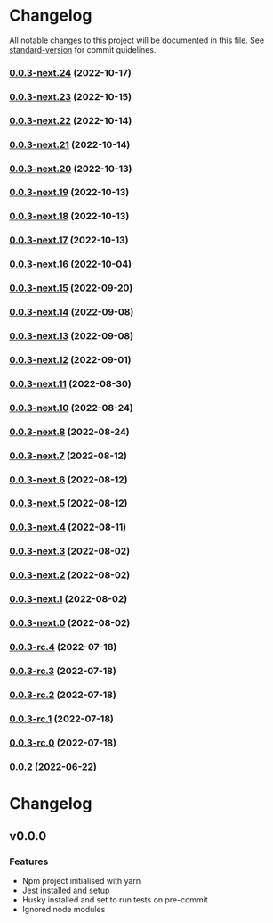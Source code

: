 # Changelog

All notable changes to this project will be documented in this file. See [standard-version](https://github.com/conventional-changelog/standard-version) for commit guidelines.

### [0.0.3-next.24](https://github.com/whpptjs/whppt-next/compare/v0.0.3-next.23...v0.0.3-next.24) (2022-10-17)

### [0.0.3-next.23](https://github.com/whpptjs/whppt-next/compare/v0.0.3-next.22...v0.0.3-next.23) (2022-10-15)

### [0.0.3-next.22](https://github.com/whpptjs/whppt-next/compare/v0.0.3-next.21...v0.0.3-next.22) (2022-10-14)

### [0.0.3-next.21](https://github.com/whpptjs/whppt-next/compare/v0.0.3-next.20...v0.0.3-next.21) (2022-10-14)

### [0.0.3-next.20](https://github.com/whpptjs/whppt-next/compare/v0.0.3-next.19...v0.0.3-next.20) (2022-10-13)

### [0.0.3-next.19](https://github.com/whpptjs/whppt-next/compare/v0.0.3-next.18...v0.0.3-next.19) (2022-10-13)

### [0.0.3-next.18](https://github.com/whpptjs/whppt-next/compare/v0.0.3-next.17...v0.0.3-next.18) (2022-10-13)

### [0.0.3-next.17](https://github.com/whpptjs/whppt-next/compare/v0.0.3-next.16...v0.0.3-next.17) (2022-10-13)

### [0.0.3-next.16](https://github.com/whpptjs/whppt-next/compare/v0.0.3-next.15...v0.0.3-next.16) (2022-10-04)

### [0.0.3-next.15](https://github.com/whpptjs/whppt-next/compare/v0.0.3-next.14...v0.0.3-next.15) (2022-09-20)

### [0.0.3-next.14](https://github.com/whpptjs/whppt-next/compare/v0.0.3-next.13...v0.0.3-next.14) (2022-09-08)

### [0.0.3-next.13](https://github.com/whpptjs/whppt-next/compare/v0.0.3-next.12...v0.0.3-next.13) (2022-09-08)

### [0.0.3-next.12](https://github.com/whpptjs/whppt-next/compare/v0.0.3-next.11...v0.0.3-next.12) (2022-09-01)

### [0.0.3-next.11](https://github.com/whpptjs/whppt-next/compare/v0.0.3-next.10...v0.0.3-next.11) (2022-08-30)

### [0.0.3-next.10](https://github.com/whpptjs/whppt-next/compare/v0.0.3-next.9...v0.0.3-next.10) (2022-08-24)

### [0.0.3-next.8](https://github.com/whpptjs/whppt-next/compare/v0.0.3-next.7...v0.0.3-next.8) (2022-08-24)

### [0.0.3-next.7](https://github.com/whpptjs/whppt-next/compare/v0.0.3-next.6...v0.0.3-next.7) (2022-08-12)

### [0.0.3-next.6](https://github.com/whpptjs/whppt-next/compare/v0.0.3-next.5...v0.0.3-next.6) (2022-08-12)

### [0.0.3-next.5](https://github.com/whpptjs/whppt-next/compare/v0.0.3-next.4...v0.0.3-next.5) (2022-08-12)

### [0.0.3-next.4](https://github.com/whpptjs/whppt-next/compare/v0.0.3-next.3...v0.0.3-next.4) (2022-08-11)

### [0.0.3-next.3](https://github.com/whpptjs/whppt-next/compare/v0.0.3-next.1...v0.0.3-next.3) (2022-08-02)

### [0.0.3-next.2](https://github.com/whpptjs/whppt-next/compare/v0.0.3-next.1...v0.0.3-next.2) (2022-08-02)

### [0.0.3-next.1](https://github.com/whpptjs/whppt-next/compare/v0.0.3-next.0...v0.0.3-next.1) (2022-08-02)

### [0.0.3-next.0](https://github.com/whpptjs/whppt-next/compare/v0.0.3-rc.4...v0.0.3-next.0) (2022-08-02)

### [0.0.3-rc.4](https://github.com/whpptjs/whppt-next/compare/v0.0.3-rc.3...v0.0.3-rc.4) (2022-07-18)

### [0.0.3-rc.3](https://github.com/whpptjs/whppt-next/compare/v0.0.3-rc.2...v0.0.3-rc.3) (2022-07-18)

### [0.0.3-rc.2](https://github.com/whpptjs/whppt-next/compare/v0.0.3-rc.1...v0.0.3-rc.2) (2022-07-18)

### [0.0.3-rc.1](https://github.com/whpptjs/whppt-next/compare/v0.0.3-rc.0...v0.0.3-rc.1) (2022-07-18)

### [0.0.3-rc.0](https://github.com/whpptjs/whppt-next/compare/v0.0.2...v0.0.3-rc.0) (2022-07-18)

### 0.0.2 (2022-06-22)

# Changelog

## v0.0.0

### Features

- Npm project initialised with yarn
- Jest installed and setup
- Husky installed and set to run tests on pre-commit
- Ignored node modules
